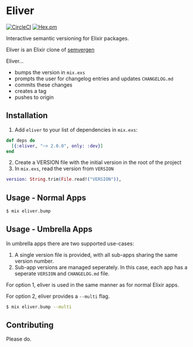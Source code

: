 # Eliver

[![CircleCI](https://circleci.com/gh/glasnoster/eliver.svg?style=svg)](https://circleci.com/gh/glasnoster/eliver)
[![Hex.pm](https://img.shields.io/hexpm/v/eliver.svg?style=flat-square)](https://hex.pm/packages/eliver)

Interactive semantic versioning for Elixir packages.

Eliver is an Elixir clone of [semvergen](https://github.com/brendon9x/semvergen)

Eliver...
* bumps the version in `mix.exs`
* prompts the user for changelog entries and updates `CHANGELOG.md`
* commits these changes
* creates a tag
* pushes to origin

## Installation

  1. Add `eliver` to your list of dependencies in `mix.exs`:

```elixir
def deps do
  [{:eliver, "~> 2.0.0", only: :dev}]
end
```

  2. Create a VERSION file with the initial version in the root of the project
  3. In `mix.exs`, read the version from `VERSION`
```elixir
version: String.trim(File.read!("VERSION")),
```

## Usage - Normal Apps

```bash
$ mix eliver.bump
```

## Usage - Umbrella Apps

In umbrella apps there are two supported use-cases:

  1. A single version file is provided, with all sub-apps sharing the same version number.
  2. Sub-app versions are managed seperately. In this case, each app has a seperate `VERSION` and `CHANGELOG.md` file.

  For option 1, eliver is used in the same manner as for normal Elixir apps.

  For option 2, eliver provides a `--multi` flag.  

```bash
$ mix eliver.bump --multi
```

## Contributing

Please do.
